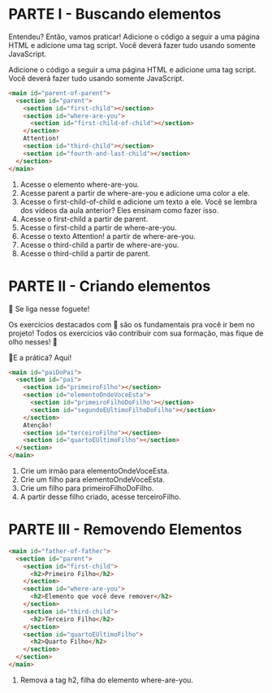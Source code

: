 # PARTE I - Buscando elementos

Entendeu? Então, vamos praticar! Adicione o código a seguir a uma página HTML e adicione uma tag script. Você deverá fazer tudo usando somente JavaScript.

Adicione o código a seguir a uma página HTML e adicione uma tag script. Você deverá fazer tudo usando somente JavaScript.

```HTML
<main id="parent-of-parent">
  <section id="parent">
    <section id="first-child"></section>
    <section id="where-are-you">
      <section id="first-child-of-child"></section>
    </section>
    Attention!
    <section id="third-child"></section>
    <section id="fourth-and-last-child"></section>
  </section>
</main>
```

1. Acesse o elemento where-are-you.
2. Acesse parent a partir de where-are-you e adicione uma color a ele.
3. Acesse o first-child-of-child e adicione um texto a ele. Você se lembra dos vídeos da aula anterior? Eles ensinam como fazer isso.
4. Acesse o first-child a partir de parent.
5. Acesse o first-child a partir de where-are-you.
6. Acesse o texto Attention! a partir de where-are-you.
7. Acesse o third-child a partir de where-are-you.
8. Acesse o third-child a partir de parent.

# PARTE II - Criando elementos

🚀 Se liga nesse foguete!

Os exercícios destacados com 🚀 são os fundamentais pra você ir bem no projeto! Todos os exercícios vão contribuir com sua formação, mas fique de olho nesses! 👀

🚀E a prática? Aqui!

```HTML
<main id="paiDoPai">
  <section id="pai">
    <section id="primeiroFilho"></section>
    <section id="elementoOndeVoceEsta">
      <section id="primeiroFilhoDoFilho"></section>
      <section id="segundoEUltimoFilhoDoFilho"></section>
    </section>
    Atenção!
    <section id="terceiroFilho"></section>
    <section id="quartoEUltimoFilho"></section>
  </section>
</main>
```

1. Crie um irmão para elementoOndeVoceEsta.
2. Crie um filho para elementoOndeVoceEsta.
3. Crie um filho para primeiroFilhoDoFilho.
4. A partir desse filho criado, acesse terceiroFilho.

# PARTE III - Removendo Elementos

```HTML
<main id="father-of-father">
  <section id="parent">
    <section id="first-child">
      <h2>Primeiro Filho</h2>
    </section>
    <section id="where-are-you">
      <h2>Elemento que você deve remover</h2>
    </section>
    <section id="third-child">
      <h2>Terceiro Filho</h2>
    </section>
    <section id="quartoEUltimoFilho">
      <h2>Quarto Filho</h2>
    </section>      
  </section>
</main>
```

1. Remova a tag h2, filha do elemento where-are-you.